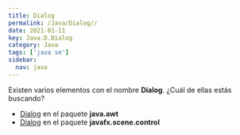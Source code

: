```yaml
---
title: Dialog
permalink: /Java/Dialog//
date: 2021-01-11
key: Java.D.Dialog
category: Java
tags: ['java se']
sidebar: 
  nav: java
---
```


Existen varios elementos con el nombre **Dialog**. ¿Cuál de ellas estás buscando?
<ul>
<li><a href="/Java/Dialog-java-awt/">Dialog</a> en el paquete <strong>java.awt</strong></li>
<li><a href="/Java/Dialog-javafx-scene-control/">Dialog</a> en el paquete <strong>javafx.scene.control</strong></li>
<ul>
